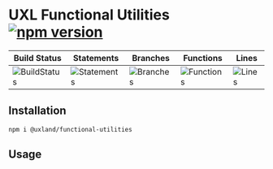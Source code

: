 # UXL Functional Utilities [![npm version](https://badge.fury.io/js/%40uxland%2Ffunctional-utilities.svg)](https://badge.fury.io/js/%40uxland%2Ffunctional-utilities)

| Build Status                                    | Statements                                    | Branches                                  | Functions                                   | Lines                               |
| ----------------------------------------------- | --------------------------------------------- | ----------------------------------------- | ------------------------------------------- | ----------------------------------- |
| ![BuildStatus](https://img.shields.io/badge/Build-Passing-brightgreen.svg 'Building Status') | ![Statements](https://img.shields.io/badge/Coverage-61.31%25-red.svg 'Make me better!') | ![Branches](https://img.shields.io/badge/Coverage-33.33%25-red.svg 'Make me better!') | ![Functions](https://img.shields.io/badge/Coverage-30.77%25-red.svg 'Make me better!') | ![Lines](https://img.shields.io/badge/Coverage-61.78%25-red.svg 'Make me better!') |

## Installation

`npm i @uxland/functional-utilities`

## Usage
